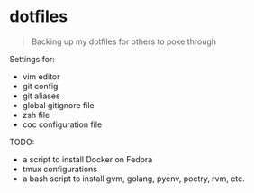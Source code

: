 # dotfiles

> Backing up my dotfiles for others to poke through

Settings for:

- vim editor
- git config
- git aliases
- global gitignore file
- zsh file
- coc configuration file

TODO:

- a script to install Docker on Fedora
- tmux configurations
- a bash script to install gvm, golang, pyenv, poetry, rvm, etc.
